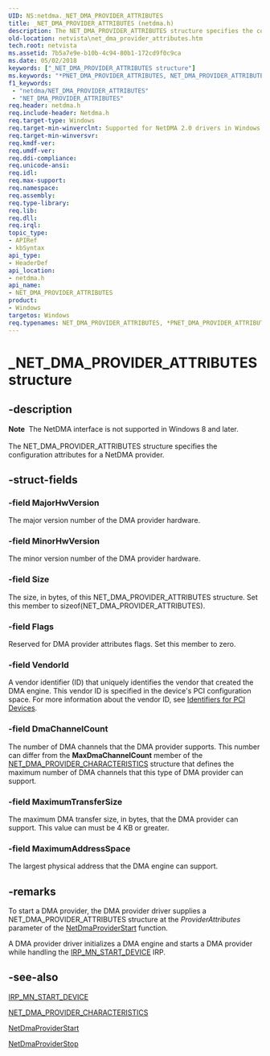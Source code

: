 ```yaml
---
UID: NS:netdma._NET_DMA_PROVIDER_ATTRIBUTES
title: _NET_DMA_PROVIDER_ATTRIBUTES (netdma.h)
description: The NET_DMA_PROVIDER_ATTRIBUTES structure specifies the configuration attributes for a NetDMA provider.
old-location: netvista\net_dma_provider_attributes.htm
tech.root: netvista
ms.assetid: 7b5a7e9e-b10b-4c94-80b1-172cd9f0c9ca
ms.date: 05/02/2018
keywords: ["_NET_DMA_PROVIDER_ATTRIBUTES structure"]
ms.keywords: "*PNET_DMA_PROVIDER_ATTRIBUTES, NET_DMA_PROVIDER_ATTRIBUTES, NET_DMA_PROVIDER_ATTRIBUTES structure [Network Drivers Starting with Windows Vista], PNET_DMA_PROVIDER_ATTRIBUTES, PNET_DMA_PROVIDER_ATTRIBUTES structure pointer [Network Drivers Starting with Windows Vista], _NET_DMA_PROVIDER_ATTRIBUTES, netdma/NET_DMA_PROVIDER_ATTRIBUTES, netdma/PNET_DMA_PROVIDER_ATTRIBUTES, netdma_ref_a00d6e7c-6712-49c9-9c64-d200e96074c5.xml, netvista.net_dma_provider_attributes"
f1_keywords:
 - "netdma/NET_DMA_PROVIDER_ATTRIBUTES"
 - "NET_DMA_PROVIDER_ATTRIBUTES"
req.header: netdma.h
req.include-header: Netdma.h
req.target-type: Windows
req.target-min-winverclnt: Supported for NetDMA 2.0 drivers in Windows Server 2008. Supported for NetDMA 1.1   drivers in Windows Server 2008. Supported for NetDMA 1.0 drivers in Windows Server 2008 and Windows   Vista.
req.target-min-winversvr: 
req.kmdf-ver: 
req.umdf-ver: 
req.ddi-compliance: 
req.unicode-ansi: 
req.idl: 
req.max-support: 
req.namespace: 
req.assembly: 
req.type-library: 
req.lib: 
req.dll: 
req.irql: 
topic_type:
- APIRef
- kbSyntax
api_type:
- HeaderDef
api_location:
- netdma.h
api_name:
- NET_DMA_PROVIDER_ATTRIBUTES
product:
- Windows
targetos: Windows
req.typenames: NET_DMA_PROVIDER_ATTRIBUTES, *PNET_DMA_PROVIDER_ATTRIBUTES
---
```


# _NET_DMA_PROVIDER_ATTRIBUTES structure


## -description


<div class="alert"><b>Note</b>  The NetDMA interface is not supported in Windows 8 and later.</div><div> </div>The NET_DMA_PROVIDER_ATTRIBUTES structure specifies the configuration attributes for a NetDMA
  provider.


## -struct-fields




### -field MajorHwVersion

The major version number of the DMA provider hardware.


### -field MinorHwVersion

The minor version number of the DMA provider hardware.


### -field Size

The size, in bytes, of this NET_DMA_PROVIDER_ATTRIBUTES structure. Set this member to 
     sizeof(NET_DMA_PROVIDER_ATTRIBUTES).


### -field Flags

Reserved for DMA provider attributes flags. Set this member to zero.


### -field VendorId

A vendor identifier (ID) that uniquely identifies the vendor that created the DMA engine. This
     vendor ID is specified in the device's PCI configuration space. For more information about the vendor
     ID, see 
     <a href="https://docs.microsoft.com/windows-hardware/drivers/install/identifiers-for-pci-devices">Identifiers for PCI
     Devices</a>.


### -field DmaChannelCount

The number of DMA channels that the DMA provider supports. This number can differ from the 
     <b>MaxDmaChannelCount</b> member of the 
     <a href="https://docs.microsoft.com/windows-hardware/drivers/ddi/netdma/ns-netdma-_net_dma_provider_characteristics">
     NET_DMA_PROVIDER_CHARACTERISTICS</a> structure that defines the maximum number of DMA channels that
     this type of DMA provider can support.


### -field MaximumTransferSize

The maximum DMA transfer size, in bytes, that the DMA provider can support. This value can must be
     4 KB or greater.


### -field MaximumAddressSpace

The largest physical address that the DMA engine can support.


## -remarks



To start a DMA provider, the DMA provider driver supplies a NET_DMA_PROVIDER_ATTRIBUTES structure at
    the 
    <i>ProviderAttributes</i> parameter of the 
    <a href="https://docs.microsoft.com/windows-hardware/drivers/ddi/netdma/nf-netdma-netdmaproviderstart">NetDmaProviderStart</a> function.

A DMA provider driver initializes a DMA engine and starts a DMA provider while handling the 
    <a href="https://docs.microsoft.com/windows-hardware/drivers/kernel/irp-mn-start-device">IRP_MN_START_DEVICE</a> IRP.




## -see-also




<a href="https://docs.microsoft.com/windows-hardware/drivers/kernel/irp-mn-start-device">IRP_MN_START_DEVICE</a>



<a href="https://docs.microsoft.com/windows-hardware/drivers/ddi/netdma/ns-netdma-_net_dma_provider_characteristics">
   NET_DMA_PROVIDER_CHARACTERISTICS</a>



<a href="https://docs.microsoft.com/windows-hardware/drivers/ddi/netdma/nf-netdma-netdmaproviderstart">NetDmaProviderStart</a>



<a href="https://docs.microsoft.com/windows-hardware/drivers/ddi/netdma/nf-netdma-netdmaproviderstop">NetDmaProviderStop</a>
 

 

